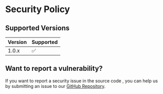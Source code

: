 # Security Policy

## Supported Versions

| Version | Supported          |
| ------- | ------------------ |
| 1.0.x   | :white_check_mark: |

## Want to report a vulnerability?

If you want to report a security issue in the source code , you can help us by submitting an issue to our [GitHub Repository](https://github.com/rahulSlash/data-structures-algorithms-javascript/issues).
